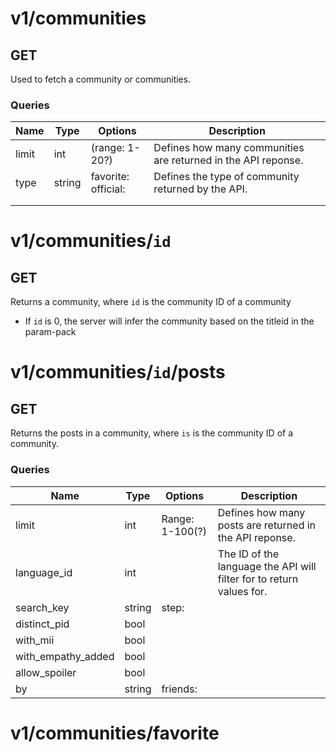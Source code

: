 # v1/communities

## GET

Used to fetch a community or communities.

### Queries

| Name  | Type   | Options                      | Description                                                   |
| ----- | ------ | ---------------------------- | ------------------------------------------------------------- |
| limit | int    | (range: 1-20?)               | Defines how many communities are returned in the API reponse. |
| type  | string | favorite:<br/>official:<br/> | Defines the type of community returned by the API.            |
|       |        |                              |                                                               |
|       |        |                              |                                                               |

# v1/communities/`id`

## GET

Returns a community, where `id` is the community ID of a community

- If `id` is 0, the server will infer the community based on the titleid in the param-pack

# v1/communities/`id`/posts

## GET

Returns the posts in a community, where `is` is the community ID of a community.

### Queries

| Name               | Type   | Options         | Description                                                          |
| ------------------ | ------ | --------------- | -------------------------------------------------------------------- |
| limit              | int    | Range: 1-100(?) | Defines how many posts are returned in the API reponse.              |
| language_id        | int    |                 | The ID of the language the API will filter for to return values for. |
| search_key         | string | step: <br/>     |                                                                      |
| distinct_pid       | bool   |                 |                                                                      |
| with_mii           | bool   |                 |                                                                      |
| with_empathy_added | bool   |                 |                                                                      |
| allow_spoiler      | bool   |                 |                                                                      |
| by                 | string | friends:<br/>   |                                                                      |

# v1/communities/favorite
